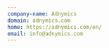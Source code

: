 ```yaml
---
company-name: Adnymics
domain: adnymics.com
home: https://adnymics.com/en/
email: info@adnymics.com
---
```




